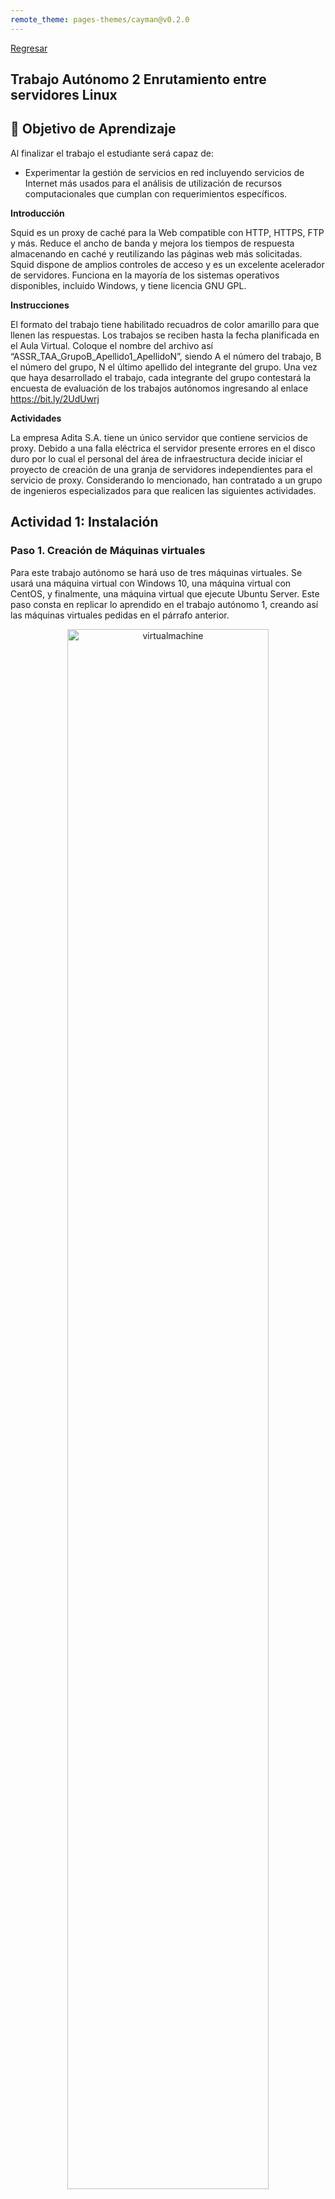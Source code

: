 ```yaml
---
remote_theme: pages-themes/cayman@v0.2.0
---
```

[Regresar](/Administracion-de-Sistemas-y-Servicios-en-Red/)

## Trabajo Autónomo 2 Enrutamiento entre servidores Linux

## 🎯 Objetivo de Aprendizaje

Al finalizar el trabajo el estudiante será capaz de:
- Experimentar la gestión de servicios en red incluyendo servicios de Internet más usados  para el análisis de utilización de recursos computacionales que cumplan con  requerimientos específicos.


**Introducción**

Squid es un proxy de caché para la Web compatible con HTTP, HTTPS, FTP y más. Reduce el ancho de banda y mejora los tiempos de respuesta almacenando en caché y reutilizando las páginas web más solicitadas. Squid dispone de amplios controles de acceso y es un excelente acelerador de servidores. Funciona en la mayoría de los sistemas operativos disponibles, incluido Windows, y tiene licencia GNU GPL.


**Instrucciones**

El formato del trabajo tiene habilitado recuadros de color amarillo para que llenen las respuestas.
Los trabajos se reciben hasta la fecha planificada en el Aula Virtual.
Coloque el nombre del archivo así “ASSR_TAA_GrupoB_Apellido1_ApellidoN”, siendo A el número del trabajo, B el número del grupo, N el último apellido del integrante del grupo.
Una vez que haya desarrollado el trabajo, cada integrante del grupo contestará la encuesta de evaluación de los trabajos autónomos ingresando al enlace https://bit.ly/2UdUwrj


**Actividades**

La empresa Adita S.A. tiene un único servidor que contiene servicios de proxy. Debido a una falla eléctrica el servidor presente errores en el disco duro por lo cual el personal del área de infraestructura decide iniciar el proyecto de creación de una granja de servidores independientes para el servicio de proxy. Considerando lo mencionado, han contratado a un grupo de ingenieros especializados para que realicen las siguientes actividades.


## Actividad 1: Instalación

### Paso 1. Creación de Máquinas virtuales
Para este trabajo autónomo se hará uso de tres máquinas virtuales. Se usará una máquina virtual con Windows 10, una máquina virtual con CentOS, y finalmente, una máquina virtual que ejecute Ubuntu Server.
Este paso consta en replicar lo aprendido en el trabajo autónomo 1, creando así las máquinas virtuales pedidas en el párrafo anterior.

<p align="center">
  <img src="imagenes/assr_ta2_virtualmachine.png" alt="virtualmachine" width="80%">
</p>

	
### Paso 2. Instalación de GNS3

GNS3 es un software de simulación que permite crear y testear redes virtuales. Este software permite importar routers, switches, firewalls, servidores, etc. A diferencia de otros programas similares, como lo puede ser Cisco Packet Tracer, GNS3 permite importar imágenes reales de los dispositivos antes mencionados, haciendo así que el uso de este simulador sea mucho más parecido a la realidad al momento de trabajar con los equipos, de la misma manera, no presenta las limitaciones que otros presentan.

Instalación: Para la instalación del simulador, use la [página oficial de descargas de GNS3](https://gns3.com/software/download). Descargue el archivo de programa y siga la guía de instalación oficial de acuerdo a su sistema operativo.

<p align="center">
  <img src="imagenes/assr_ta2_gns3.png" alt="gns3" width="80%">
</p>


## Actividad 2: Configuración de proxy transparente

### Paso 1. Creación de la topología

### Paso 2. Instalación y configuración de Squid en CentOS

En este paso, se debe realizar la instalación del paquete de Squid en la máquina virtual de CentOS. Squid es un proxy de cacheo que reduce el ancho de banda y que mejora los tiempos de respuesta de las páginas web. 

En este trabajo autónomo se deberá instalar el paquete en la máquina virtual como se mencionó anteriormente. Una vez que el paquete se encuentre instalado, se deberá realizar la configuración del mismo para que este actúe como un proxy transparente que permita a las otras dos máquinas virtuales restantes conectarse a Internet.


### Paso 3. Instalar el paquete squid usando el repositorio yum

```
[root@localhost acollaguazo]# yum -y install squid
CentOS Stream 9 - BaseOS                      29 kB/s |  19 kB     00:00    
CentOS Stream 9 - AppStream                   27 kB/s |  19 kB     00:00    
CentOS Stream 9 - Extras packages             26 kB/s |  22 kB     00:00    
Dependencias resueltas.
=============================================================================
 Paquete               Arquitectura Versión             Repositorio     Tam.
=============================================================================
Instalando:
 squid                 aarch64      7:5.5-5.el9         appstream      3.9 M
Instalando dependencias:
 httpd-filesystem      noarch       2.4.57-2.el9        appstream       15 k
 libecap               aarch64      1.0.1-10.el9        appstream       26 k
 perl-English          noarch       1.11-480.el9        appstream       15 k

Resumen de la transacción
=============================================================================
Instalar  4 Paquetes

Tamaño total de la descarga: 3.9 M
Tamaño instalado: 12 M
Descargando paquetes:
(1/4): perl-English-1.11-480.el9.noarch.rpm   18 kB/s |  15 kB     00:00    
(2/4): httpd-filesystem-2.4.57-2.el9.noarch.  18 kB/s |  15 kB     00:00    
(3/4): libecap-1.0.1-10.el9.aarch64.rpm       28 kB/s |  26 kB     00:00    
(4/4): squid-5.5-5.el9.aarch64.rpm           618 kB/s | 3.9 MB     00:06    
-----------------------------------------------------------------------------
Total                                        486 kB/s | 3.9 MB     00:08     
CentOS Stream 9 - AppStream                  1.6 MB/s | 1.6 kB     00:00    
Importando llave GPG 0x8483C65D:
 ID usuario: "CentOS (CentOS Official Signing Key) <security@centos.org>"
 Huella    : 99DB 70FA E1D7 CE22 7FB6 4882 05B5 55B3 8483 C65D
 Desde     : /etc/pki/rpm-gpg/RPM-GPG-KEY-centosofficial
La llave ha sido importada exitosamente
Ejecutando verificación de operación
Verificación de operación exitosa.
Ejecutando prueba de operaciones
Prueba de operación exitosa.
Ejecutando operación
  Ejecutando scriptlet: squid-7:5.5-5.el9.aarch64                        1/1 
  Preparando          :                                                  1/1 
  Instalando          : perl-English-1.11-480.el9.noarch                 1/4 
  Instalando          : libecap-1.0.1-10.el9.aarch64                     2/4 
  Ejecutando scriptlet: httpd-filesystem-2.4.57-2.el9.noarch             3/4 
  Instalando          : httpd-filesystem-2.4.57-2.el9.noarch             3/4 
  Ejecutando scriptlet: squid-7:5.5-5.el9.aarch64                        4/4 
  Instalando          : squid-7:5.5-5.el9.aarch64                        4/4 
  Ejecutando scriptlet: squid-7:5.5-5.el9.aarch64                        4/4 
  Verificando         : httpd-filesystem-2.4.57-2.el9.noarch             1/4 
  Verificando         : libecap-1.0.1-10.el9.aarch64                     2/4 
  Verificando         : perl-English-1.11-480.el9.noarch                 3/4 
  Verificando         : squid-7:5.5-5.el9.aarch64                        4/4 
Productos instalados actualizados.

Instalado:
  httpd-filesystem-2.4.57-2.el9.noarch      libecap-1.0.1-10.el9.aarch64     
  perl-English-1.11-480.el9.noarch          squid-7:5.5-5.el9.aarch64        

¡Listo!
[root@localhost acollaguazo]#
```

### Paso 4. Configurar parámetros en el servicio de proxy transparente en el archivo /etc/squid/squid.conf descomentando las líneas mostradas.

```
[root@srv1-linux adita]# cd /etc/squid/

[root@srv1-linux squid]# more squid.conf

Squid normally listens to port 3128
http_port 3128

Uncomment and adjust the following to add a disk cache directory
#Configuraremos el espacio que tendrá nuestro cache. El valor 100, quiere decir que dispondremos de 100MB de #cache en nuestro disco, podemos aumentarlo si deseamos almacenar mas cache y usar menos ancho de banda, no 

#modificar los otros valores
cache_dir ufs /var/spool/squid 100 16 256 

# Recommended minimum configuration:
# Example rule allowing access from your local networks.
# Adapt to list your (internal) IP networks from where browsing
# should be allowed
acl localnet src 0.0.0.1-0.255.255.255	# RFC 1122 "this" network (LAN)
acl localnet src 10.0.0.0/8		# RFC 1918 local private network (LAN)
acl localnet src 100.64.0.0/10		# RFC 6598 shared address space (CGN)
acl localnet src 169.254.0.0/16 	# RFC 3927 link-local (directly plugged) machines
acl localnet src 172.16.0.0/12		# RFC 1918 local private network (LAN)
acl localnet src 192.168.0.0/16		# RFC 1918 local private network (LAN)
acl localnet src fc00::/7       	# RFC 4193 local private network range
acl localnet src fe80::/10      	# RFC 4291 link-local (directly plugged) machines



# Example rule allowing access from your local networks.
# Adapt localnet in the ACL section to list your (internal) IP networks
# from where browsing should be allowed
http_access allow localnet   #Permitir el tráfico de la red interna

```

### Paso 5. Activar el servicio squid.

```
[root@localhost squid]# service squid restart
Redirecting to /bin/systemctl restart squid.service
```

### Paso 6. Luego verificar que el estado del squid este activo.
<p align="center">
  <img src="imagenes/assr_ta2_squid_status.png" alt="virtualmachine" width="80%">
</p>

### Paso 7. Crear el espacio swap.

```
[root@localhost squid]# squid -z
2023/06/26 22:29:15| FATAL: Squid is already running: Found fresh instance PID file (/run/squid.pid) with PID 6764
    exception location: Instance.cc(121) ThrowIfAlreadyRunningWith
```


### Paso 8. Verificar que el protocolo y puerto del squid operativo.

```
[root@localhost squid]# netstat -nl
Active Internet connections (only servers)
Proto Recv-Q Send-Q Local Address           Foreign Address         State      
tcp        0      0 0.0.0.0:22              0.0.0.0:*               LISTEN     
tcp        0      0 127.0.0.1:631           0.0.0.0:*               LISTEN     
tcp6       0      0 :::22                   :::*                    LISTEN     
tcp6       0      0 :::3128                 :::*                    LISTEN     
tcp6       0      0 ::1:631                 :::*                    LISTEN     
udp        0      0 0.0.0.0:38911           0.0.0.0:*                          
udp        0      0 0.0.0.0:5353            0.0.0.0:*                          
udp        0      0 127.0.0.1:323           0.0.0.0:*                          
udp        0      0 0.0.0.0:47663           0.0.0.0:*                          
udp6       0      0 :::47929                :::*                               
udp6       0      0 :::5353                 :::*                               
udp6       0      0 ::1:323                 :::*                               
udp6       0      0 :::58934                :::*                               
raw6       0      0 :::58                   :::*                    7          
Active UNIX domain sockets (only servers)
```

### Paso 9. Instalar el paquete de filtrado de paquetes iptables para proporcionar seguridad al squid.

```
[root@localhost firewalld]# dnf install iptables-services
Error al cargar el complemento "config_manager": '*prog'
Actualización de repositorios de Subscription Management.
No se pudo leer identidad del consumidor

This system is not registered with an entitlement server. You can use subscription-manager to register.

Última comprobación de caducidad de metadatos hecha hace 0:22:31, el lun 26 jun 2023 22:26:08.
Dependencias resueltas.
===========================================================================================
 Paquete                       Arquitectura   Versión              Repositorio        Tam.
===========================================================================================
Instalando:
 iptables-nft-services         noarch         1.8.8-6.el9          appstream          23 k

Resumen de la transacción
===========================================================================================
Instalar  1 Paquete

Tamaño total de la descarga: 23 k
Tamaño instalado: 30 k
¿Está de acuerdo [s/N]?: s
Descargando paquetes:
iptables-nft-services-1.8.8-6.el9.noarch.rpm                27 kB/s |  23 kB     00:00    
-------------------------------------------------------------------------------------------
Total                                                       11 kB/s |  23 kB     00:02     
Ejecutando verificación de operación
Verificación de operación exitosa.
Ejecutando prueba de operaciones
Prueba de operación exitosa.
Ejecutando operación
  Preparando          :                                                                1/1 
  Instalando          : iptables-nft-services-1.8.8-6.el9.noarch                       1/1 
  Ejecutando scriptlet: iptables-nft-services-1.8.8-6.el9.noarch                       1/1 
  Verificando         : iptables-nft-services-1.8.8-6.el9.noarch                       1/1 
Productos instalados actualizados.

Instalado:
  iptables-nft-services-1.8.8-6.el9.noarch                                            
¡Listo!
```

### Paso 10. Configurar en el archivo /etc/firewalld/rules.sh un script para habilitar reglas de firewall, que permiten la activación del acceso a internet desde la red interna y el uso de proxy transparente.

```
[root@localhost squid]# cd /etc/firewalld/

[root@localhost firewalld]# ll
total 8
-rw-r--r--. 1 root root 2483 dic 13  2022 firewalld.conf
drwxr-x---. 2 root root    6 dic 13  2022 helpers
drwxr-x---. 2 root root    6 dic 13  2022 icmptypes
drwxr-x---. 2 root root    6 dic 13  2022 ipsets
-rw-r--r--. 1 root root  271 dic 13  2022 lockdown-whitelist.xml
drwxr-x---. 2 root root    6 dic 13  2022 policies
drwxr-x---. 2 root root    6 dic 13  2022 services
drwxr-x---. 2 root root   46 may 27 15:46 zones

[root@localhost firewalld]# chmod 777 rules.sh

[root@localhost firewalld]# vi rules.sh
#!/bin/bash
############################################
# DESARROLLADOR: ADRIANA COLLAGUAZO        #
# FECHA: 26-06-2023                        #
############################################
IPT=/sbin/iptables
WAN_IFACE=ens160
WAN_NET=10.0.2.0
WAN_MASK=255.255.255.0
WAN_RANGE=$WAN_NET/$WAN_MASK

LAN_IFACE=enp0s8
LAN_NET=192.168.7.0
LAN_MASK=255.255.255.0
LAN_RANGE=$LAN_NET/$LAN_MASK

echo -e "Cargando reglas para el servidor ... OK!!!"
#Enmascaramiento para navegacion
$IPT -t nat -A POSTROUTING -o $WAN_IFACE -s $LAN_RANGE -j MASQUERADE
$IPT -A FORWARD -m state --state ESTABLISHED,RELATED -j ACCEPT
#Proxy transparente
$IPT -t nat -A PREROUTING -i $LAN_IFACE -s $LAN_RANGE -p tcp --dport 80 -j REDIRECT --to-port 3128

```


### Paso 11. Ejecutar las reglas de firewall.

```
[root@localhost firewalld]# ./rules.sh 
Cargando reglas para el servidor ... OK!!!
```


### Paso 12. Verificar las reglas de iptables en las tablas filter y nat.

```
[root@localhost firewalld]# iptables -nL -t nat
Chain PREROUTING (policy ACCEPT)
target     prot opt source               destination         
REDIRECT   tcp  --  192.168.7.0/24       0.0.0.0/0            tcp dpt:80 redir ports 3128

Chain INPUT (policy ACCEPT)
target     prot opt source               destination         

Chain OUTPUT (policy ACCEPT)
target     prot opt source               destination         

Chain POSTROUTING (policy ACCEPT)
target     prot opt source               destination         
MASQUERADE  all  --  192.168.7.0/24       0.0.0.0/0        

      
[root@localhost firewalld]# iptables -nL -t filter
Chain INPUT (policy ACCEPT)
target     prot opt source               destination         

Chain FORWARD (policy ACCEPT)
target     prot opt source               destination         
ACCEPT     all  --  0.0.0.0/0            0.0.0.0/0            state RELATED,ESTABLISHED

Chain OUTPUT (policy ACCEPT)
target     prot opt source               destination         
```

### Paso 13. Reiniciar el servicio de iptables.

```
[root@localhost firewalld]# service iptables restart
Redirecting to /bin/systemctl restart iptables.service
```

### Paso 14. Verificar el estado activo del servicio de iptables.

<p align="center">
  <img src="imagenes/assr_ta2_squid_status.png" alt="status" width="80%">
</p>
